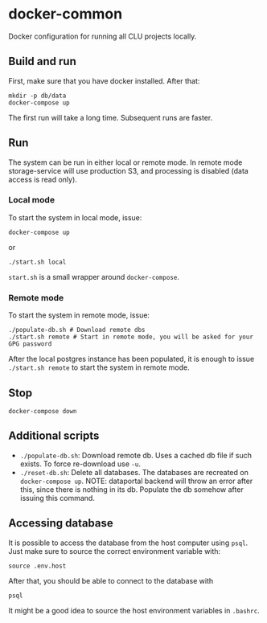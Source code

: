 # docker-common
Docker configuration for running all CLU projects locally.

## Build and run

First, make sure that you have docker installed. After that:

```shell
mkdir -p db/data
docker-compose up
```

The first run will take a long time. Subsequent runs are faster.

## Run

The system can be run in either local or remote mode. In remote mode storage-service will use production S3,
and processing is disabled (data access is read only).

### Local mode

To start the system in local mode, issue:

```shell
docker-compose up
```

or

```shell
./start.sh local
```

`start.sh` is a small wrapper around `docker-compose`.

### Remote mode

To start the system in remote mode, issue:

```shell
./populate-db.sh # Download remote dbs
./start.sh remote # Start in remote mode, you will be asked for your GPG password
```

After the local postgres instance has been populated, it is enough to issue `./start.sh remote` to start the system in remote mode.

## Stop

```shell
docker-compose down
```

## Additional scripts

- `./populate-db.sh`: Download remote db. Uses a cached db file if such exists. To force re-download use `-u`.
- `./reset-db.sh`: Delete all databases. The databases are recreated on `docker-compose up`. NOTE: dataportal backend will throw an error after this, since there is nothing in its db. Populate the db somehow after issuing this command.

## Accessing database

It is possible to access the database from the host computer using `psql`. Just make sure to source the correct environment variable with:

```shell
source .env.host
```

After that, you should be able to connect to the database with

```shell
psql
```

It might be a good idea to source the host environment variables in `.bashrc`.
